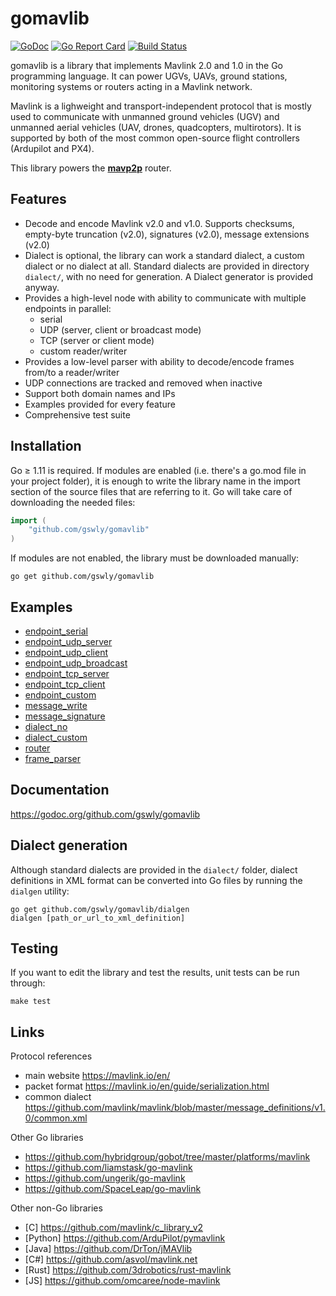 
# gomavlib

[![GoDoc](https://godoc.org/github.com/gswly/gomavlib?status.svg)](https://godoc.org/github.com/gswly/gomavlib)
[![Go Report Card](https://goreportcard.com/badge/github.com/gswly/gomavlib)](https://goreportcard.com/report/github.com/gswly/gomavlib)
[![Build Status](https://travis-ci.org/gswly/gomavlib.svg?branch=master)](https://travis-ci.org/gswly/gomavlib)

gomavlib is a library that implements Mavlink 2.0 and 1.0 in the Go programming language. It can power UGVs, UAVs, ground stations, monitoring systems or routers acting in a Mavlink network.

Mavlink is a lighweight and transport-independent protocol that is mostly used to communicate with unmanned ground vehicles (UGV) and unmanned aerial vehicles (UAV, drones, quadcopters, multirotors). It is supported by both of the most common open-source flight controllers (Ardupilot and PX4).

This library powers the [**mavp2p**](https://github.com/gswly/mavp2p) router.

## Features

* Decode and encode Mavlink v2.0 and v1.0. Supports checksums, empty-byte truncation (v2.0), signatures (v2.0), message extensions (v2.0)
* Dialect is optional, the library can work a standard dialect, a custom dialect or no dialect at all. Standard dialects are provided in directory `dialect/`, with no need for generation. A Dialect generator is provided anyway.
* Provides a high-level node with ability to communicate with multiple endpoints in parallel:
  * serial
  * UDP (server, client or broadcast mode)
  * TCP (server or client mode)
  * custom reader/writer
* Provides a low-level parser with ability to decode/encode frames from/to a reader/writer
* UDP connections are tracked and removed when inactive
* Support both domain names and IPs
* Examples provided for every feature
* Comprehensive test suite

## Installation

Go &ge; 1.11 is required. If modules are enabled (i.e. there's a go.mod file in your project folder), it is enough to write the library name in the import section of the source files that are referring to it. Go will take care of downloading the needed files:
```go
import (
    "github.com/gswly/gomavlib"
)
```

If modules are not enabled, the library must be downloaded manually:
```
go get github.com/gswly/gomavlib
```

## Examples

* [endpoint_serial](example/1endpoint_serial.go)
* [endpoint_udp_server](example/2endpoint_udp_server.go)
* [endpoint_udp_client](example/3endpoint_udp_client.go)
* [endpoint_udp_broadcast](example/4endpoint_udp_broadcast.go)
* [endpoint_tcp_server](example/5endpoint_tcp_server.go)
* [endpoint_tcp_client](example/6endpoint_tcp_client.go)
* [endpoint_custom](example/7endpoint_custom.go)
* [message_write](example/8message_write.go)
* [message_signature](example/9message_signature.go)
* [dialect_no](example/10dialect_no.go)
* [dialect_custom](example/11dialect_custom.go)
* [router](example/12router.go)
* [frame_parser](example/13frame_parser.go)

## Documentation

https://godoc.org/github.com/gswly/gomavlib

## Dialect generation

Although standard dialects are provided in the `dialect/` folder, dialect definitions in XML format can be converted into Go files by running the `dialgen` utility:
```
go get github.com/gswly/gomavlib/dialgen
dialgen [path_or_url_to_xml_definition]
```

## Testing

If you want to edit the library and test the results, unit tests can be run through:
```
make test
```

## Links

Protocol references
* main website https://mavlink.io/en/
* packet format https://mavlink.io/en/guide/serialization.html
* common dialect https://github.com/mavlink/mavlink/blob/master/message_definitions/v1.0/common.xml

Other Go libraries
* https://github.com/hybridgroup/gobot/tree/master/platforms/mavlink
* https://github.com/liamstask/go-mavlink
* https://github.com/ungerik/go-mavlink
* https://github.com/SpaceLeap/go-mavlink

Other non-Go libraries
* [C] https://github.com/mavlink/c_library_v2
* [Python] https://github.com/ArduPilot/pymavlink
* [Java] https://github.com/DrTon/jMAVlib
* [C#] https://github.com/asvol/mavlink.net
* [Rust] https://github.com/3drobotics/rust-mavlink
* [JS] https://github.com/omcaree/node-mavlink
